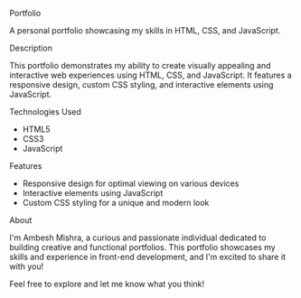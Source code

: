Portfolio

A personal portfolio showcasing my skills in HTML, CSS, and JavaScript.

Description

This portfolio demonstrates my ability to create visually appealing and interactive web experiences using HTML, CSS, and JavaScript. It features a responsive design, custom CSS styling, and interactive elements using JavaScript.

Technologies Used

- HTML5
- CSS3
- JavaScript

Features

- Responsive design for optimal viewing on various devices
- Interactive elements using JavaScript
- Custom CSS styling for a unique and modern look

About

I'm Ambesh Mishra, a curious and passionate individual dedicated to building creative and functional portfolios. This portfolio showcases my skills and experience in front-end development, and I'm excited to share it with you!

Feel free to explore and let me know what you think!
